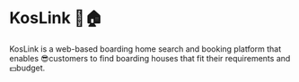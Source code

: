 # KosLink 🔎🏠
KosLink is a web-based boarding home search and booking platform that enables 😎customers to find boarding houses that fit their requirements and 💵budget. 
